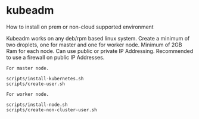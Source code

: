 # kubeadm
How to install on prem or non-cloud supported environment

Kubeadm works on any deb/rpm based linux system.
    Create a minimum of two droplets, one for master and one for worker node.
    Minimum of 2GB Ram for each node.
    Can use public or private IP Addressing.
    Recommended to use a firewall on public IP Addresses.


    For master node.
    
    scripts/install-kubernetes.sh
    scripts/create-user.sh

    For worker node.
    
    scripts/install-node.sh
    scripts/create-non-cluster-user.sh
